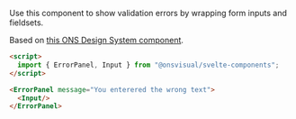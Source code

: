 Use this component to show validation errors by wrapping form inputs and fieldsets.

Based on [this ONS Design System component](https://service-manual.ons.gov.uk/design-system/components/error).

<!-- prettier-ignore -->
```html
<script>
  import { ErrorPanel, Input } from "@onsvisual/svelte-components";
</script>

<ErrorPanel message="You enterered the wrong text">
  <Input/>
</ErrorPanel>
```
